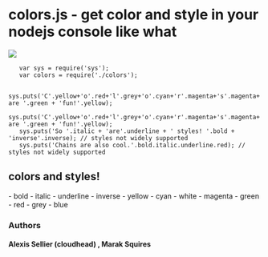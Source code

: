<h1>colors.js - get color and style in your nodejs console like what</h1>

<img src="http://i.imgur.com/goJdO.png" border = "0"/>

       var sys = require('sys');
       var colors = require('./colors');

       sys.puts('C'.yellow+'o'.red+'l'.grey+'o'.cyan+'r'.magenta+'s'.magenta+' are '.green + 'fun!'.yellow);
       sys.puts('C'.yellow+'o'.red+'l'.grey+'o'.cyan+'r'.magenta+'s'.magenta+' are '.green + 'fun!'.yellow);
       sys.puts('So '.italic + 'are'.underline + ' styles! '.bold + 'inverse'.inverse); // styles not widely supported
       sys.puts('Chains are also cool.'.bold.italic.underline.red); // styles not widely supported
       
<h2>colors and styles!</h2>
- bold
- italic
- underline
- inverse
- yellow
- cyan
- white
- magenta
- green
- red
- grey
- blue


### Authors 

#### Alexis Sellier (cloudhead) , Marak Squires